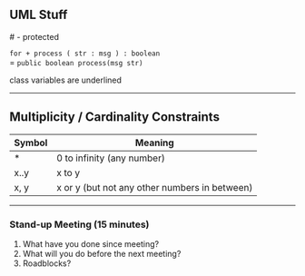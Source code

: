 ## UML Stuff
\# - protected

`for + process ( str : msg ) : boolean`  
= `public boolean process(msg str)`

class variables are underlined

---
## Multiplicity / Cardinality Constraints
Symbol | Meaning
--- | ---
\* | 0 to infinity (any number)
x..y | x to y
x, y | x or y (but not any other numbers in between)

---
### Stand-up Meeting (15 minutes)
1. What have you done since meeting?
2. What will you do before the next meeting?
3. Roadblocks?
